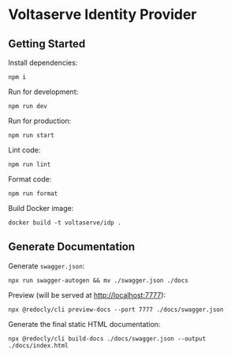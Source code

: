 # Voltaserve Identity Provider

## Getting Started

Install dependencies:

```shell
npm i
```

Run for development:

```shell
npm run dev
```

Run for production:

```shell
npm run start
```

Lint code:

```shell
npm run lint
```

Format code:

```shell
npm run format
```

Build Docker image:

```shell
docker build -t voltaserve/idp .
```

## Generate Documentation

Generate `swagger.json`:

```shell
npx run swagger-autogen && mv ./swagger.json ./docs
```

Preview (will be served at [http://localhost:7777](http://localhost:7777)):

```shell
npx @redocly/cli preview-docs --port 7777 ./docs/swagger.json
```

Generate the final static HTML documentation:

```shell
npx @redocly/cli build-docs ./docs/swagger.json --output ./docs/index.html
```
